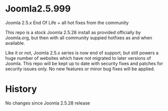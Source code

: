 Joomla2.5.999
=============

Joomla 2.5.x End Of Life + all hot fixes from the community

This repo is a stock Joomla 2.5.28 install as provided officially by Joomla.org, but then with all community suppied hotfixes as and when available.

Like it or not, Joomla 2.5.x series is now end of support, but still powers a huge number of websites which have not migrated to later versions of Joomla. This repo will be kept up to date with security fixes and patches for security issues only. No new features or minor bug fixes will be applied.


History
=============
No changes since Joomla 2.5.28 release
